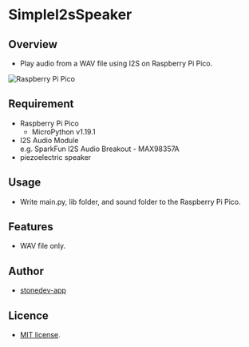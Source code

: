 # SimpleI2sSpeaker

## Overview  
- Play audio from a WAV file using I2S on Raspberry Pi Pico.  

![Raspberry Pi Pico](https://github.com/stonedev-app/SimpleI2sSpeaker/blob/main/CircuitDiagram/SimpleI2sSpeaker_breadboard.png)
## Requirement  
- Raspberry Pi Pico  
    - MicroPython v1.19.1
- I2S Audio Module  
e.g. SparkFun I2S Audio Breakout - MAX98357A  
- piezoelectric speaker
## Usage  
- Write main.py, lib folder, and sound folder to the Raspberry Pi Pico.
## Features  
- WAV file only.
## Author  
- [stonedev-app](https://github.com/stonedev-app)
## Licence  
- [MIT license](https://en.wikipedia.org/wiki/MIT_License).